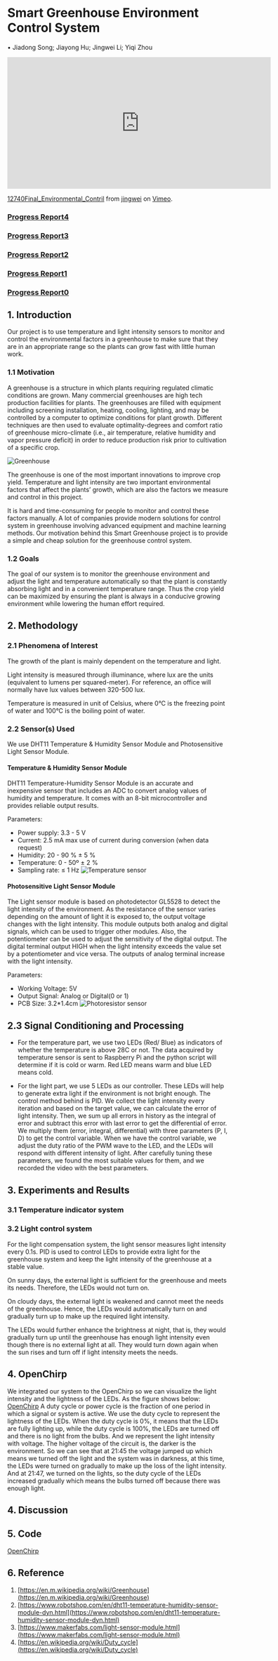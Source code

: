 # Smart Greenhouse Environment Control System

• Jiadong Song; Jiayong Hu; Jingwei Li; Yiqi Zhou

<iframe src="https://player.vimeo.com/video/367126470" width="600" height="300" frameborder="0" allow="autoplay; fullscreen" allowfullscreen></iframe>
<p><a href="https://vimeo.com/367126470">12740Final_Environmental_Contril</a> from <a href="https://vimeo.com/user90437655">jingwei</a> on <a href="https://vimeo.com">Vimeo</a>.</p>

### [Progress Report4](progress_report_4_0.md)

### [Progress Report3](progress_report_3_0.md)

### [Progress Report2](progress_report_2.md)

### [Progress Report1](progress_report_1.md)

### [Progress Report0](progress_report.html)

## 1. Introduction

Our project is to use temperature and light intensity sensors to monitor and control the environmental factors in a greenhouse to make sure that they are in an appropriate range so the plants can grow fast with little human work.

### 1.1 Motivation

A greenhouse is a structure in which plants requiring regulated climatic conditions are grown. Many commercial greenhouses are high tech production facilities for plants. The greenhouses are filled with equipment including screening installation, heating, cooling, lighting, and may be controlled by a computer to optimize conditions for plant growth. Different techniques are then used to evaluate optimality-degrees and comfort ratio of greenhouse micro-climate (i.e., air temperature, relative humidity and vapor pressure deficit) in order to reduce production risk prior to cultivation of a specific crop.

![Greenhouse](greenhouse.jpg)

The greenhouse is one of the most important innovations to improve crop yield. Temperature and light intensity are two important environmental factors that affect the plants’ growth, which are also the factors we measure and control in this project. 

It is hard and time-consuming for people to monitor and control these factors manually. A lot of companies provide modern solutions for control system in greenhouse involving advanced equipment and machine learning methods. Our motivation behind this Smart Greenhouse project is to provide a simple and cheap solution for the greenhouse control system.


### 1.2 Goals

The goal of our system is to monitor the greenhouse environment and adjust the light and temperature automatically so that the plant is constantly absorbing light and in a convenient temperature range. Thus the crop yield can be maximized by ensuring the plant is always in a conducive growing environment while lowering the human effort required.

## 2. Methodology

### 2.1 Phenomena of Interest

The growth of the plant is mainly dependent on the temperature and light.

Light intensity is measured through illuminance, where lux are the units (equivalent to lumens per squared-meter). For reference, an office will normally have lux values between 320-500 lux.

Temperature is measured in unit of Celsius, where 0°C is the freezing point of water and 100°C is the boiling point of water.

### 2.2 Sensor(s) Used

We use DHT11 Temperature & Humidity Sensor Module and Photosensitive Light Sensor Module.

#### Temperature & Humidity Sensor Module

DHT11 Temperature-Humidity Sensor Module is an accurate and inexpensive sensor that includes an ADC to convert analog values of humidity and temperature. It comes with an 8-bit microcontroller and provides reliable output results.

Parameters:
* Power supply: 3.3 - 5 V
* Current: 2.5 mA max use of current during conversion (when data request)
* Humidity: 20 - 90 % ± 5 %
* Temperature: 0 - 50º ± 2 %
* Sampling rate: ≤ 1 Hz
![Temperature sensor](temperature.png)

#### Photosensitive Light Sensor Module

The Light sensor module is based on photodetector GL5528 to detect the light intensity of the environment. As the resistance of the sensor varies depending on the amount of light it is exposed to, the output voltage changes with the light intensity. This module outputs both analog and digital signals, which can be used to trigger other modules. Also, the potentiometer can be used to adjust the sensitivity of the digital output. The digital terminal output HIGH when the light intensity exceeds the value set by a potentiometer and vice versa. The outputs of analog terminal increase with the light intensity.

Parameters:
* Working Voltage: 5V
* Output Signal: Analog or Digital(0 or 1)
* PCB Size: 3.2*1.4cm
![Photoresistor sensor](light.jpg)

## 2.3 Signal Conditioning and Processing

* For the temperature part, we use two LEDs (Red/ Blue) as indicators of whether the temperature is above 28C or not. The data acquired by temperature sensor is sent to Raspberry Pi and the python script will determine if it is cold or warm. Red LED means warm and blue LED means cold.

* For the light part, we use 5 LEDs as our controller. These LEDs will help to generate extra light if the environment is not bright enough. The control method behind is PID. We collect the light intensity every iteration and based on the target value, we can calculate the error of light intensity. Then, we sum up all errors in history as the integral of error and subtract this error with last error to get the differential of error. We multiply them (error, integral, differential) with three parameters (P, I, D) to get the control variable. When we have the control variable, we adjust the duty ratio of the PWM wave to the LED, and the LEDs will respond with different intensity of light. After carefully tuning these parameters, we found the most suitable values for them, and we recorded the video with the best parameters.

## 3. Experiments and Results

### 3.1 Temperature indicator system

### 3.2 Light control system

For the light compensation system, the light sensor measures light intensity every 0.1s. PID is used to control LEDs to provide extra light for the greenhouse system and keep the light intensity of the greenhouse at a stable value.

On sunny days, the external light is sufficient for the greenhouse and meets its needs. Therefore, the LEDs would not turn on.

On cloudy days, the external light is weakened and cannot meet the needs of the greenhouse. Hence, the LEDs would automatically turn on and gradually turn up to make up the required light intensity.

The LEDs would further enhance the brightness at night, that is, they would gradually turn up until the greenhouse has enough light intensity even though there is no external light at all. They would turn down again when the sun rises and turn off if light intensity meets the needs.

## 4. OpenChirp

We integrated our system to the OpenChirp so we can visualize the light intensity and the lightness of the LEDs. As the figure shows below:
[OpenChirp](Openchirp.png)
A duty cycle or power cycle is the fraction of one period in which a signal or system is active. We use the duty cycle to represent the lightness of the LEDs. When the duty cycle is 0%, it means that the LEDs are fully lighting up, while the duty cycle is 100%, the LEDs are turned off and there is no light from the bulbs. And we represent the light intensity with voltage. The higher voltage of the circuit is, the darker is the environment. So we can see that at 21:45 the voltage jumped up which means we turned off the light and the system was in darkness, at this time, the LEDs were turned on gradually to make up the loss of the light intensity. And at 21:47, we turned on the lights, so the duty cycle of the LEDs increased gradually which means the bulbs turned off because there was enough light.

## 4. Discussion

## 5. Code

[OpenChirp](openchirp_code.md)

## 6. Reference
1. [https://en.m.wikipedia.org/wiki/Greenhouse](https://en.m.wikipedia.org/wiki/Greenhouse)
2. [https://www.robotshop.com/en/dht11-temperature-humidity-sensor-module-dyn.html](https://www.robotshop.com/en/dht11-temperature-humidity-sensor-module-dyn.html)
3. [https://www.makerfabs.com/light-sensor-module.html](https://www.makerfabs.com/light-sensor-module.html)
4. [https://en.wikipedia.org/wiki/Duty_cycle](https://en.wikipedia.org/wiki/Duty_cycle)














